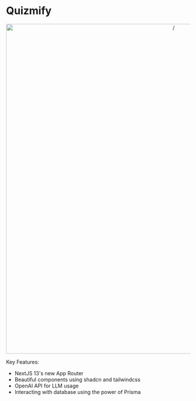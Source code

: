 # Quizmify

<p align="center">
<img alt='/' src="/public/images/quizmify.jpg" width="900px" height="auto"/>
</p>

Key Features:

- NextJS 13's new App Router
- Beautiful components using shadcn and tailwindcss
- OpenAI API for LLM usage
- Interacting with database using the power of Prisma

